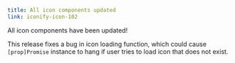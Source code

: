```yaml
title: All icon components updated
link: iconify-icon-102
```

All icon components have been updated!

This release fixes a bug in icon loading function, which could cause `[prop]Promise` instance to hang if user tries to load icon that does not exist.
